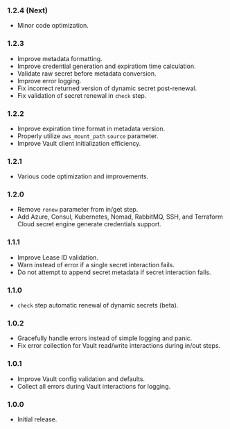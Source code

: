 ### 1.2.4 (Next)
- Minor code optimization.

### 1.2.3
- Improve metadata formatting.
- Improve credential generation and expiratiom time calculation.
- Validate raw secret before metadata conversion.
- Improve error logging.
- Fix incorrect returned version of dynamic secret post-renewal.
- Fix validation of secret renewal in `check` step.

### 1.2.2
- Improve expiration time format in metadata version.
- Properly utilize `aws_mount_path` `source` parameter.
- Improve Vault client initialization efficiency.

### 1.2.1
- Various code optimization and improvements.

### 1.2.0
- Remove `renew` parameter from in/get step.
- Add Azure, Consul, Kubernetes, Nomad, RabbitMQ, SSH, and Terraform Cloud secret engine generate credentials support.

### 1.1.1
- Improve Lease ID validation.
- Warn instead of error if a single secret interaction fails.
- Do not attempt to append secret metadata if secret interaction fails.

### 1.1.0
- `check` step automatic renewal of dynamic secrets (beta).

### 1.0.2
- Gracefully handle errors instead of simple logging and panic.
- Fix error collection for Vault read/write interactions during in/out steps.

### 1.0.1
- Improve Vault config validation and defaults.
- Collect all errors during Vault interactions for logging.

### 1.0.0
- Initial release.

